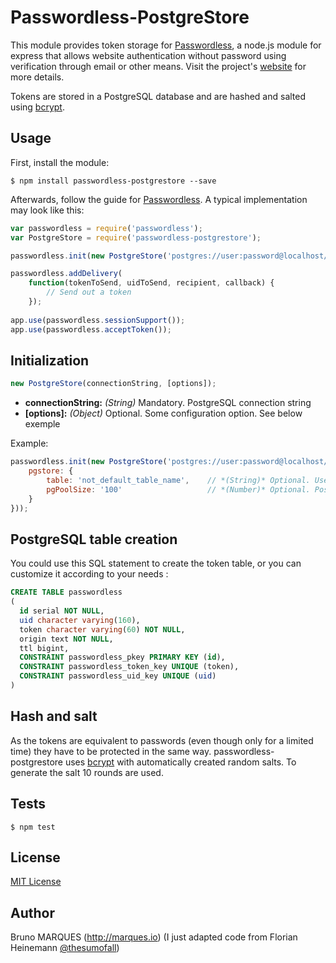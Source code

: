 # Passwordless-PostgreStore

This module provides token storage for [Passwordless](https://github.com/florianheinemann/passwordless), a node.js module for express that allows website authentication without password using verification through email or other means. Visit the project's [website](https://passwordless.net) for more details.

Tokens are stored in a PostgreSQL database and are hashed and salted using [bcrypt](https://github.com/ncb000gt/node.bcrypt.js/).

## Usage

First, install the module:

`$ npm install passwordless-postgrestore --save`

Afterwards, follow the guide for [Passwordless](https://github.com/florianheinemann/passwordless). A typical implementation may look like this:

```javascript
var passwordless = require('passwordless');
var PostgreStore = require('passwordless-postgrestore');

passwordless.init(new PostgreStore('postgres://user:password@localhost/database'));

passwordless.addDelivery(
    function(tokenToSend, uidToSend, recipient, callback) {
        // Send out a token
    });
    
app.use(passwordless.sessionSupport());
app.use(passwordless.acceptToken());
```

## Initialization

```javascript
new PostgreStore(connectionString, [options]);
```
* **connectionString:** *(String)* Mandatory. PostgreSQL connection string
* **[options]:** *(Object)* Optional. Some configuration option. See below exemple

Example:
```javascript
passwordless.init(new PostgreStore('postgres://user:password@localhost/database', {
    pgstore: {
        table: 'not_default_table_name',    // *(String)* Optional. Use another table to store token, default is 'passwordless'
        pgPoolSize: '100'                   // *(Number)* Optional. Postgre client pool size
    }
}));
```

## PostgreSQL table creation
You could use this SQL statement to create the token table, or you can customize it according to your needs :

```sql
CREATE TABLE passwordless
(
  id serial NOT NULL,
  uid character varying(160),
  token character varying(60) NOT NULL,
  origin text NOT NULL,
  ttl bigint,
  CONSTRAINT passwordless_pkey PRIMARY KEY (id),
  CONSTRAINT passwordless_token_key UNIQUE (token),
  CONSTRAINT passwordless_uid_key UNIQUE (uid)
)
```

## Hash and salt
As the tokens are equivalent to passwords (even though only for a limited time) they have to be protected in the same way. passwordless-postgrestore uses [bcrypt](https://github.com/ncb000gt/node.bcrypt.js/) with automatically created random salts. To generate the salt 10 rounds are used.

## Tests

`$ npm test`

## License

[MIT License](http://opensource.org/licenses/MIT)

## Author
Bruno MARQUES (http://marques.io) (I just adapted code from Florian Heinemann [@thesumofall](http://twitter.com/thesumofall/))
